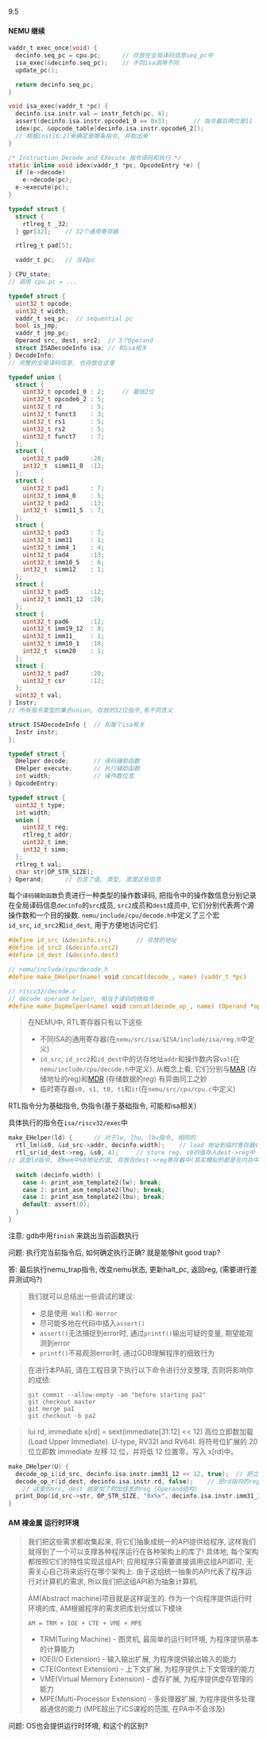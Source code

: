 9.5



#### NEMU 继续

```c
vaddr_t exec_once(void) {
  decinfo.seq_pc = cpu.pc;		// 存放在全局译码信息seq_pc中
  isa_exec(&decinfo.seq_pc);	// 不同isa调用不同
  update_pc();

  return decinfo.seq_pc;
}
```

```c
void isa_exec(vaddr_t *pc) {
  decinfo.isa.instr.val = instr_fetch(pc, 4);
  assert(decinfo.isa.instr.opcode1_0 == 0x3);		// 指令最后两位是11
  idex(pc, &opcode_table[decinfo.isa.instr.opcode6_2]);
  // 根据inst[6:2]来确定是哪条指令, 并取出来
}
```

```c
/* Instruction Decode and EXecute 指令译码和执行 */
static inline void idex(vaddr_t *pc, OpcodeEntry *e) {
  if (e->decode)
    e->decode(pc);
  e->execute(pc);
}
```



```c
typedef struct {
  struct {
    rtlreg_t _32;
  } gpr[32];	// 32个通用寄存器

  rtlreg_t pad[5];

  vaddr_t pc;	// 当前pc

} CPU_state;
// 调用 cpu.pc = ...
```

```c
typedef struct {
  uint32_t opcode;
  uint32_t width;
  vaddr_t seq_pc;  // sequential pc
  bool is_jmp;
  vaddr_t jmp_pc;
  Operand src, dest, src2;	// 3个Operand
  struct ISADecodeInfo isa;	// 和isa相关
} DecodeInfo;
// 完整的全局译码信息, 也存放在这里
```

```c
typedef union {
  struct {
    uint32_t opcode1_0 : 2;		// 最低2位
    uint32_t opcode6_2 : 5;
    uint32_t rd        : 5;
    uint32_t funct3    : 3;
    uint32_t rs1       : 5;
    uint32_t rs2       : 5;
    uint32_t funct7    : 7;
  };
  struct {
    uint32_t pad0      :20;
    int32_t  simm11_0  :12;
  };
  struct {
    uint32_t pad1      : 7;
    uint32_t imm4_0    : 5;
    uint32_t pad2      :13;
    int32_t  simm11_5  : 7;
  };
  struct {
    uint32_t pad3      : 7;
    uint32_t imm11     : 1;
    uint32_t imm4_1    : 4;
    uint32_t pad4      :13;
    uint32_t imm10_5   : 6;
    int32_t  simm12    : 1;
  };
  struct {
    uint32_t pad5      :12;
    uint32_t imm31_12  :20;
  };
  struct {
    uint32_t pad6      :12;
    uint32_t imm19_12  : 8;
    uint32_t imm11_    : 1;
    uint32_t imm10_1   :10;
    int32_t  simm20    : 1;
  };
  struct {
    uint32_t pad7      :20;
    uint32_t csr       :12;
  };
  uint32_t val;
} Instr;
// 所有指令类型的集合union, 存放的32位指令,有不同含义

struct ISADecodeInfo {	// 和每个isa有关
  Instr instr;
};
```

```c
typedef struct {
  DHelper decode;		// 译码辅助函数
  EHelper execute;		// 执行辅助函数
  int width;			// 操作数位宽
} OpcodeEntry;
```

```c
typedef struct {
  uint32_t type;
  int width;
  union {
    uint32_t reg;
    rtlreg_t addr;
    uint32_t imm;
    int32_t simm;
  };
  rtlreg_t val;
  char str[OP_STR_SIZE];
} Operand;		// 包含了值, 类型, 宽度这些信息
```

每个`译码辅助函数`负责进行一种类型的操作数译码, 把指令中的操作数信息分别记录在全局译码信息`decinfo`的`src`成员, `src2`成员和`dest`成员中, 它们分别代表两个源操作数和一个目的操数. `nemu/include/cpu/decode.h`中定义了三个宏`id_src`, `id_src2`和`id_dest`, 用于方便地访问它们.

```c
#define id_src (&decinfo.src)		// 存放的地址
#define id_src2 (&decinfo.src2)
#define id_dest (&decinfo.dest)
```



```c
// nemu/include/cpu/decode.h
#define make_DHelper(name) void concat(decode_, name) (vaddr_t *pc)

// riscv32/decode.c
// decode operand helper, 相当于译码的微指令
#define make_DopHelper(name) void concat(decode_op_, name) (Operand *op, uint32_t val, bool load_val)
```



> 在NEMU中, RTL寄存器只有以下这些
>
> - 不同ISA的通用寄存器(在`nemu/src/isa/$ISA/include/isa/reg.h`中定义)
> - `id_src`, `id_src2`和`id_dest`中的访存地址`addr`和操作数内容`val`(在`nemu/include/cpu/decode.h`中定义). 从概念上看, 它们分别与[MAR](https://en.wikipedia.org/wiki/Memory_address_register)  (存储地址的reg)和[MDR](https://en.wikipedia.org/wiki/Memory_data_register) (存储数据的reg)  有异曲同工之妙
> - 临时寄存器`s0, s1, t0, t1`和`ir`(在`nemu/src/cpu/cpu.c`中定义)

RTL指令分为基础指令,  伪指令(基于基础指令, 可能和isa相关)



具体执行的指令在`isa/riscv32/exec`中

```c
make_EHelper(ld) {		// 对于lw, lhu, lbu指令, 相同的
  rtl_lm(&s0, &id_src->addr, decinfo.width);	// load 地址到临时寄存器s0中
  rtl_sr(id_dest->reg, &s0, 4);		// store reg, s0的值存入dest->reg中
// 这是ld指令, 把mem中s0地址的值, 存放在dest->reg寄存器中(其实模拟的都是在内存中执行)
    
  switch (decinfo.width) {
    case 4: print_asm_template2(lw); break;
    case 2: print_asm_template2(lhu); break;
    case 1: print_asm_template2(lbu); break;
    default: assert(0);
  }
}
```

注意: gdb中用`finish` 来跳出当前函数执行



问题: 执行完当前指令后, 如何确定执行正确? 就是能够hit good trap?

答: 最后执行nemu_trap指令, 改变nemu状态, 更新halt_pc, 返回reg, (需要进行差异测试吗?)



> 我们就可以总结出一些调试的建议:
>
> - 总是使用`-Wall`和`-Werror`
> - 尽可能多地在代码中插入`assert()`
> - `assert()`无法捕捉到error时, 通过`printf()`输出可疑的变量, 期望能观测到error
> - `printf()`不易观测error时, 通过GDB理解程序的细致行为



> 在进行本PA前, 请在工程目录下执行以下命令进行分支整理, 否则将影响你的成绩:
>
> ```
> git commit --allow-empty -am "before starting pa2"
> git checkout master
> git merge pa1
> git checkout -b pa2
> ```





> lui rd, immediate                x[rd] = sext(immediate[31:12] << 12)
> 高位立即数加载 (Load Upper Immediate). U-type, RV32I and RV64I.
> 将符号位扩展的 20 位立即数 immediate 左移 12 位，并将低 12 位置零，写入 x[rd]中。

```c
make_DHelper(U) {
  decode_op_i(id_src, decinfo.isa.instr.imm31_12 << 12, true);	// 把立即数左移放入src中
  decode_op_r(id_dest, decinfo.isa.instr.rd, false);	// 把rd指向的reg号找到,作为dest_reg
	// 这里的src, dest 就是加了附加信息的reg (Operand结构)
  print_Dop(id_src->str, OP_STR_SIZE, "0x%x", decinfo.isa.instr.imm31_12);
}
```





#### AM 裸金属 运行时环境

> 我们把这些需求都收集起来, 将它们抽象成统一的API提供给程序, 这样我们就得到了一个可以支撑各种程序运行在各种架构上的库了! 具体地, 每个架构都按照它们的特性实现这组API; 应用程序只需要直接调用这组API即可, 无需关心自己将来运行在哪个架构上. 由于这组统一抽象的API代表了程序运行对计算机的需求, 所以我们把这组API称为抽象计算机.
>
> AM(Abstract machine)项目就是这样诞生的. 作为一个向程序提供运行时环境的库, AM根据程序的需求把库划分成以下模块
>
> ```
> AM = TRM + IOE + CTE + VME + MPE
> ```
>
> - TRM(Turing Machine) - 图灵机, 最简单的运行时环境, 为程序提供基本的计算能力
> - IOE(I/O Extension) - 输入输出扩展, 为程序提供输出输入的能力
> - CTE(Context Extension) - 上下文扩展, 为程序提供上下文管理的能力
> - VME(Virtual Memory Extension) - 虚存扩展, 为程序提供虚存管理的能力
> - MPE(Multi-Processor Extension) - 多处理器扩展, 为程序提供多处理器通信的能力 (MPE超出了ICS课程的范围, 在PA中不会涉及)

问题: OS也会提供运行时环境, 和这个的区别? 